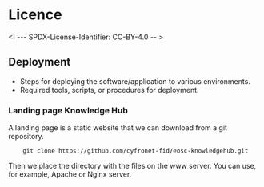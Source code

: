 # Licence

<! --- SPDX-License-Identifier: CC-BY-4.0  -- >

## Deployment

- Steps for deploying the software/application to various environments.
- Required tools, scripts, or procedures for deployment.

### Landing page Knowledge Hub

A landing page is a static website that we can download from a git repository.

```
	git clone https://github.com/cyfronet-fid/eosc-knowledgehub.git
```

Then we place the directory with the files on the www server. You can use, for example, Apache or Nginx server.